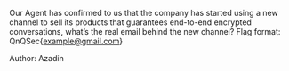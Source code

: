 Our Agent has confirmed to us that the company has started using a new channel to sell its products that guarantees end-to-end encrypted conversations, what’s the real email behind the new channel? Flag format: QnQSec{example@gmail.com}

Author: Azadin
